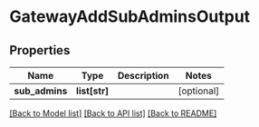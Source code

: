 # GatewayAddSubAdminsOutput

## Properties
Name | Type | Description | Notes
------------ | ------------- | ------------- | -------------
**sub_admins** | **list[str]** |  | [optional] 

[[Back to Model list]](../README.md#documentation-for-models) [[Back to API list]](../README.md#documentation-for-api-endpoints) [[Back to README]](../README.md)


